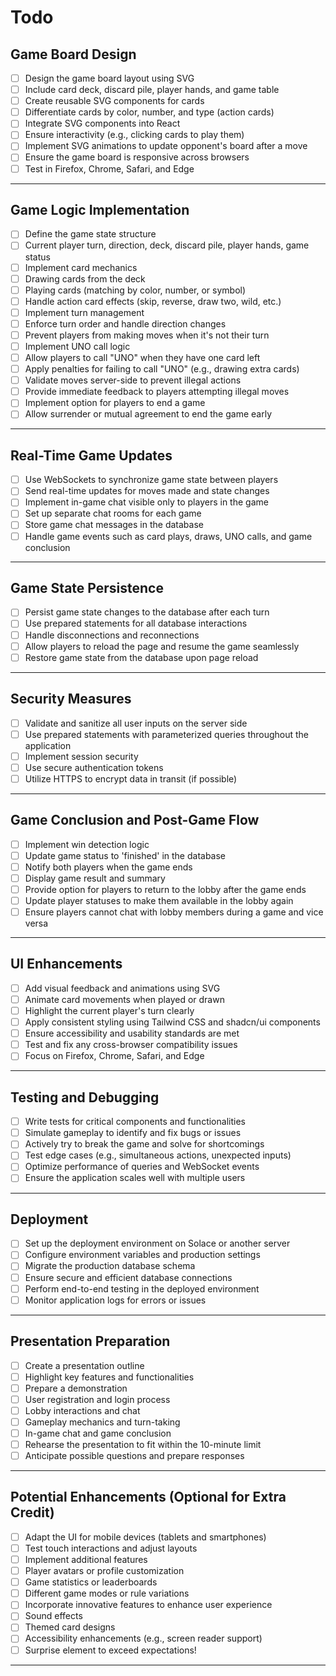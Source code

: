 # Todo

## **Game Board Design**

- [ ] Design the game board layout using SVG
- [ ] Include card deck, discard pile, player hands, and game table
- [ ] Create reusable SVG components for cards
- [ ] Differentiate cards by color, number, and type (action cards)
- [ ] Integrate SVG components into React
- [ ] Ensure interactivity (e.g., clicking cards to play them)
- [ ] Implement SVG animations to update opponent's board after a move
- [ ] Ensure the game board is responsive across browsers
- [ ] Test in Firefox, Chrome, Safari, and Edge

---

## **Game Logic Implementation**

- [ ] Define the game state structure
- [ ] Current player turn, direction, deck, discard pile, player hands, game status
- [ ] Implement card mechanics
- [ ] Drawing cards from the deck
- [ ] Playing cards (matching by color, number, or symbol)
- [ ] Handle action card effects (skip, reverse, draw two, wild, etc.)
- [ ] Implement turn management
- [ ] Enforce turn order and handle direction changes
- [ ] Prevent players from making moves when it's not their turn
- [ ] Implement UNO call logic
- [ ] Allow players to call "UNO" when they have one card left
- [ ] Apply penalties for failing to call "UNO" (e.g., drawing extra cards)
- [ ] Validate moves server-side to prevent illegal actions
- [ ] Provide immediate feedback to players attempting illegal moves
- [ ] Implement option for players to end a game
- [ ] Allow surrender or mutual agreement to end the game early

---

## **Real-Time Game Updates**

- [ ] Use WebSockets to synchronize game state between players
- [ ] Send real-time updates for moves made and state changes
- [ ] Implement in-game chat visible only to players in the game
- [ ] Set up separate chat rooms for each game
- [ ] Store game chat messages in the database
- [ ] Handle game events such as card plays, draws, UNO calls, and game conclusion

---

## **Game State Persistence**

- [ ] Persist game state changes to the database after each turn
- [ ] Use prepared statements for all database interactions
- [ ] Handle disconnections and reconnections
- [ ] Allow players to reload the page and resume the game seamlessly
- [ ] Restore game state from the database upon page reload

---

## **Security Measures**

- [ ] Validate and sanitize all user inputs on the server side
- [ ] Use prepared statements with parameterized queries throughout the application
- [ ] Implement session security
- [ ] Use secure authentication tokens
- [ ] Utilize HTTPS to encrypt data in transit (if possible)

---

## **Game Conclusion and Post-Game Flow**

- [ ] Implement win detection logic
- [ ] Update game status to 'finished' in the database
- [ ] Notify both players when the game ends
- [ ] Display game result and summary
- [ ] Provide option for players to return to the lobby after the game ends
- [ ] Update player statuses to make them available in the lobby again
- [ ] Ensure players cannot chat with lobby members during a game and vice versa

---

## **UI Enhancements**

- [ ] Add visual feedback and animations using SVG
- [ ] Animate card movements when played or drawn
- [ ] Highlight the current player's turn clearly
- [ ] Apply consistent styling using Tailwind CSS and shadcn/ui components
- [ ] Ensure accessibility and usability standards are met
- [ ] Test and fix any cross-browser compatibility issues
- [ ] Focus on Firefox, Chrome, Safari, and Edge

---

## **Testing and Debugging**

- [ ] Write tests for critical components and functionalities
- [ ] Simulate gameplay to identify and fix bugs or issues
- [ ] Actively try to break the game and solve for shortcomings
- [ ] Test edge cases (e.g., simultaneous actions, unexpected inputs)
- [ ] Optimize performance of queries and WebSocket events
- [ ] Ensure the application scales well with multiple users

---

## **Deployment**

- [ ] Set up the deployment environment on Solace or another server
- [ ] Configure environment variables and production settings
- [ ] Migrate the production database schema
- [ ] Ensure secure and efficient database connections
- [ ] Perform end-to-end testing in the deployed environment
- [ ] Monitor application logs for errors or issues

---

## **Presentation Preparation**

- [ ] Create a presentation outline
- [ ] Highlight key features and functionalities
- [ ] Prepare a demonstration
- [ ] User registration and login process
- [ ] Lobby interactions and chat
- [ ] Gameplay mechanics and turn-taking
- [ ] In-game chat and game conclusion
- [ ] Rehearse the presentation to fit within the 10-minute limit
- [ ] Anticipate possible questions and prepare responses

---

## **Potential Enhancements (Optional for Extra Credit)**

- [ ] Adapt the UI for mobile devices (tablets and smartphones)
- [ ] Test touch interactions and adjust layouts
- [ ] Implement additional features
- [ ] Player avatars or profile customization
- [ ] Game statistics or leaderboards
- [ ] Different game modes or rule variations
- [ ] Incorporate innovative features to enhance user experience
- [ ] Sound effects
- [ ] Themed card designs
- [ ] Accessibility enhancements (e.g., screen reader support)
- [ ] Surprise element to exceed expectations!

---
